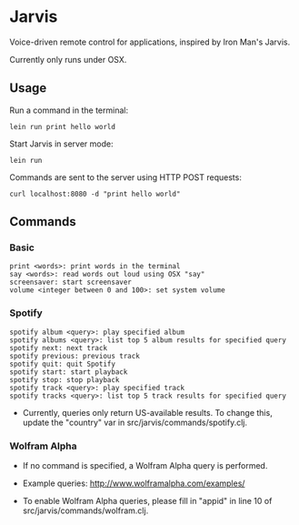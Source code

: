 # Jarvis

Voice-driven remote control for applications, inspired by Iron Man's Jarvis.

Currently only runs under OSX.

## Usage

Run a command in the terminal:

    lein run print hello world

Start Jarvis in server mode:

    lein run

Commands are sent to the server using HTTP POST requests:

    curl localhost:8080 -d "print hello world"

## Commands

### Basic

    print <words>: print words in the terminal
    say <words>: read words out loud using OSX "say"
    screensaver: start screensaver
    volume <integer between 0 and 100>: set system volume

### Spotify

    spotify album <query>: play specified album
    spotify albums <query>: list top 5 album results for specified query
    spotify next: next track
    spotify previous: previous track
    spotify quit: quit Spotify
    spotify start: start playback
    spotify stop: stop playback
    spotify track <query>: play specified track
    spotify tracks <query>: list top 5 track results for specified query

* Currently, queries only return US-available results. To change this, update the "country" var in src/jarvis/commands/spotify.clj.

### Wolfram Alpha

* If no command is specified, a Wolfram Alpha query is performed.

* Example queries: http://www.wolframalpha.com/examples/

* To enable Wolfram Alpha queries, please fill in "appid" in line 10 of src/jarvis/commands/wolfram.clj.
